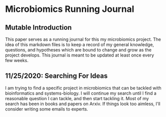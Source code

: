 
# Microbiomics Running Journal

## Mutable Introduction 
This paper serves as a running journal for this my microbiomics project. The idea of this markdown files is to keep a record of my general knowledge, questions, and hypotheses which are bound to change and grow as the project develops. This journal is meant to be updated at least once every few weeks. 

## 11/25/2020: Searching For Ideas
I am trying to find a specific project in microbiomics that can be tackled with bioinformatics and systems-biology. I will continue my search until I find a reasonable question I can tackle, and then start tackling it. Most of my search has been in books and papers on Arxiv. If things look too aimless, I'll consider writing some emails to experts.  

